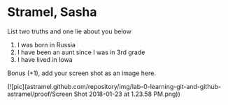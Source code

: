 # Stramel, Sasha
List two truths and one lie about you below

1. I was born in Russia
1. I have been an aunt since I was in 3rd grade
1. I have lived in Iowa


Bonus (+1), add your screen shot as an image here.

(![pic](astramel.github.com/repository/img/lab-0-learning-git-and-github-astramel/proof/Screen Shot 2018-01-23 at 1.23.58 PM.png))


